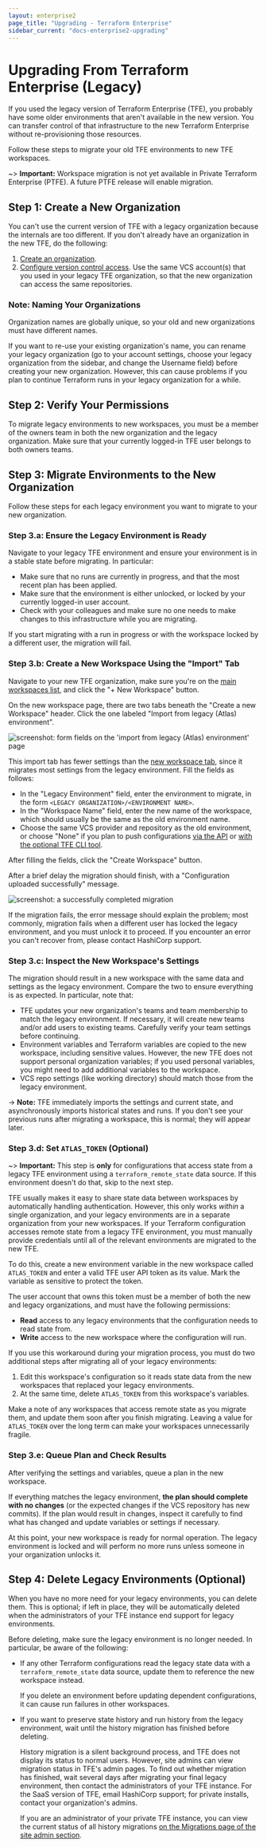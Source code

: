 ```yaml
---
layout: enterprise2
page_title: "Upgrading - Terraform Enterprise"
sidebar_current: "docs-enterprise2-upgrading"
---
```


# Upgrading From Terraform Enterprise (Legacy)

If you used the legacy version of Terraform Enterprise (TFE), you probably have some older environments that aren't available in the new version. You can transfer control of that infrastructure to the new Terraform Enterprise without re-provisioning those resources.

Follow these steps to migrate your old TFE environments to new TFE workspaces.

~> **Important:** Workspace migration is not yet available in Private Terraform Enterprise (PTFE). A future PTFE release will enable migration.

## Step 1: Create a New Organization

You can't use the current version of TFE with a legacy organization because the internals are too different. If you don't already have an organization in the new TFE, do the following:

1. [Create an organization](../getting-started/access.html#creating-an-organization).
2. [Configure version control access](../vcs/index.html). Use the same VCS account(s) that you used in your legacy TFE organization, so that the new organization can access the same repositories.

### Note: Naming Your Organizations

Organization names are globally unique, so your old and new organizations must have different names.

If you want to re-use your existing organization's name, you can rename your legacy organization (go to your account settings, choose your legacy organization from the sidebar, and change the Username field) before creating your new organization. However, this can cause problems if you plan to continue Terraform runs in your legacy organization for a while.

## Step 2: Verify Your Permissions

To migrate legacy environments to new workspaces, you must be a member of the owners team in both the new organization and the legacy organization. Make sure that your currently logged-in TFE user belongs to both owners teams.

## Step 3: Migrate Environments to the New Organization

Follow these steps for each legacy environment you want to migrate to your new organization.

### Step 3.a: Ensure the Legacy Environment is Ready

Navigate to your legacy TFE environment and ensure your environment is in a stable state before migrating. In particular:

- Make sure that no runs are currently in progress, and that the most recent plan has been applied.
- Make sure that the environment is either unlocked, or locked by your currently logged-in user account.
- Check with your colleagues and make sure no one needs to make changes to this infrastructure while you are migrating.

If you start migrating with a run in progress or with the workspace locked by a different user, the migration will fail.

### Step 3.b: Create a New Workspace Using the "Import" Tab

Navigate to your new TFE organization, make sure you're on the [main workspaces list](../workspaces/index.html), and click the "+ New Workspace" button.

On the new workspace page, there are two tabs beneath the "Create a new Workspace" header. Click the one labeled "Import from legacy (Atlas) environment".

![screenshot: form fields on the 'import from legacy (Atlas) environment' page](./images/new-workspace-import.png)

This import tab has fewer settings than the [new workspace tab](../workspaces/creating.html), since it migrates most settings from the legacy environment. Fill the fields as follows:

- In the "Legacy Environment" field, enter the environment to migrate, in the form `<LEGACY ORGANIZATION>/<ENVIRONMENT NAME>`.
- In the "Workspace Name" field, enter the new name of the workspace, which should usually be the same as the old environment name.
- Choose the same VCS provider and repository as the old environment, or choose "None" if you plan to push configurations [via the API](../run/api.html) or [with the optional TFE CLI tool](../run/cli.html).

After filling the fields, click the "Create Workspace" button.

After a brief delay the migration should finish, with a "Configuration uploaded successfully" message.

![screenshot: a successfully completed migration](./images/new-workspace-success.png)

If the migration fails, the error message should explain the problem; most commonly, migration fails when a different user has locked the legacy environment, and you must unlock it to proceed. If you encounter an error you can't recover from, please contact HashiCorp support.

### Step 3.c: Inspect the New Workspace's Settings

The migration should result in a new workspace with the same data and settings as the legacy environment. Compare the two to ensure everything is as expected. In particular, note that:

- TFE updates your new organization's teams and team membership to match the legacy environment. If necessary, it will create new teams and/or add users to existing teams. Carefully verify your team settings before continuing.
- Environment variables and Terraform variables are copied to the new workspace, including sensitive values. However, the new TFE does not support personal organization variables; if you used personal variables, you might need to add additional variables to the workspace.
- VCS repo settings (like working directory) should match those from the legacy environment.

-> **Note:** TFE immediately imports the settings and current state, and asynchronously imports historical states and runs. If you don't see your previous runs after migrating a workspace, this is normal; they will appear later.

### Step 3.d: Set `ATLAS_TOKEN` (Optional)

~> **Important:** This step is **only** for configurations that access state from a legacy TFE environment using a `terraform_remote_state` data source. If this environment doesn't do that, skip to the next step.

TFE usually makes it easy to share state data between workspaces by automatically handling authentication. However, this only works _within_ a single organization, and your legacy environments are in a separate organization from your new workspaces. If your Terraform configuration accesses remote state from a legacy TFE environment, you must manually provide credentials until all of the relevant environments are migrated to the new TFE.

To do this, create a new environment variable in the new workspace called `ATLAS_TOKEN` and enter a valid TFE user API token as its value. Mark the variable as sensitive to protect the token.

The user account that owns this token must be a member of both the new and legacy organizations, and must have the following permissions:

- **Read** access to any legacy environments that the configuration needs to read state from.
- **Write** access to the new workspace where the configuration will run.

If you use this workaround during your migration process, you must do two additional steps after migrating all of your legacy environments:

1. Edit this workspace's configuration so it reads state data from the new workspaces that replaced your legacy environments.
2. At the same time, delete `ATLAS_TOKEN` from this workspace's variables.

Make a note of any workspaces that access remote state as you migrate them, and update them soon after you finish migrating. Leaving a value for `ATLAS_TOKEN` over the long term can make your workspaces unnecessarily fragile.

### Step 3.e: Queue Plan and Check Results

After verifying the settings and variables, queue a plan in the new workspace.

If everything matches the legacy environment, **the plan should complete with no changes** (or the expected changes if the VCS repository has new commits). If the plan would result in changes, inspect it carefully to find what has changed and update variables or settings if necessary.

At this point, your new workspace is ready for normal operation. The legacy environment is locked and will perform no more runs unless someone in your organization unlocks it.

## Step 4: Delete Legacy Environments (Optional)

When you have no more need for your legacy environments, you can delete them. This is optional; if left in place, they will be automatically deleted when the administrators of your TFE instance end support for legacy environments.

Before deleting, make sure the legacy environment is no longer needed. In particular, be aware of the following:

- If any other Terraform configurations read the legacy state data with a `terraform_remote_state` data source, update them to reference the new workspace instead.

    If you delete an environment before updating dependent configurations, it can cause run failures in other workspaces.
- If you want to preserve state history and run history from the legacy environment, wait until the history migration has finished before deleting.

    History migration is a silent background process, and TFE does not display its status to normal users. However, site admins can view migration status in TFE's admin pages. To find out whether migration has finished, wait several days after migrating your final legacy environment, then contact the administrators of your TFE instance. For the SaaS version of TFE, email HashiCorp support; for private installs, contact your organization's admins.

    If you are an administrator of your private TFE instance, you can view the current status of all history migrations [on the Migrations page of the site admin section](../private/admin/resources.html#migration-of-workspace-history-from-legacy-environments).

